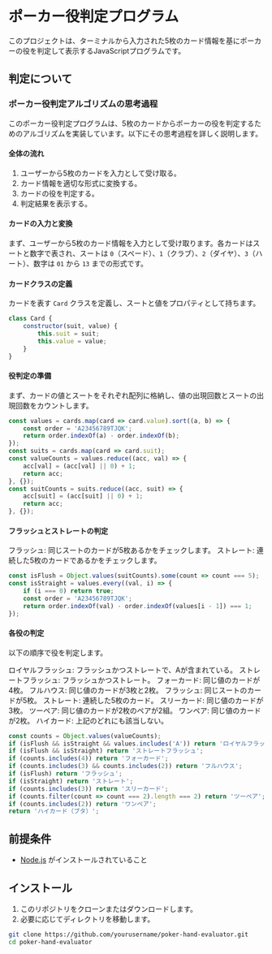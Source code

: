 # ポーカー役判定プログラム

このプロジェクトは、ターミナルから入力された5枚のカード情報を基にポーカーの役を判定して表示するJavaScriptプログラムです。

## 判定について

### ポーカー役判定アルゴリズムの思考過程

このポーカー役判定プログラムは、5枚のカードからポーカーの役を判定するためのアルゴリズムを実装しています。以下にその思考過程を詳しく説明します。

#### 全体の流れ

1. ユーザーから5枚のカードを入力として受け取る。
2. カード情報を適切な形式に変換する。
3. カードの役を判定する。
4. 判定結果を表示する。

#### カードの入力と変換

まず、ユーザーから5枚のカード情報を入力として受け取ります。各カードはスートと数字で表され、スートは `0`（スペード）、`1`（クラブ）、`2`（ダイヤ）、`3`（ハート）、数字は `01` から `13` までの形式です。

#### カードクラスの定義

カードを表す `Card` クラスを定義し、スートと値をプロパティとして持ちます。

```javascript
class Card {
    constructor(suit, value) {
        this.suit = suit;
        this.value = value;
    }
}
```

#### 役判定の準備

まず、カードの値とスートをそれぞれ配列に格納し、値の出現回数とスートの出現回数をカウントします。

```javascript
const values = cards.map(card => card.value).sort((a, b) => {
    const order = 'A23456789TJQK';
    return order.indexOf(a) - order.indexOf(b);
});
const suits = cards.map(card => card.suit);
const valueCounts = values.reduce((acc, val) => {
    acc[val] = (acc[val] || 0) + 1;
    return acc;
}, {});
const suitCounts = suits.reduce((acc, suit) => {
    acc[suit] = (acc[suit] || 0) + 1;
    return acc;
}, {});
```

#### フラッシュとストレートの判定

フラッシュ: 同じスートのカードが5枚あるかをチェックします。
ストレート: 連続した5枚のカードであるかをチェックします。


```javascript
const isFlush = Object.values(suitCounts).some(count => count === 5);
const isStraight = values.every((val, i) => {
    if (i === 0) return true;
    const order = 'A23456789TJQK';
    return order.indexOf(val) - order.indexOf(values[i - 1]) === 1;
});
```

#### 各役の判定

以下の順序で役を判定します。

ロイヤルフラッシュ: フラッシュかつストレートで、Aが含まれている。
ストレートフラッシュ: フラッシュかつストレート。
フォーカード: 同じ値のカードが4枚。
フルハウス: 同じ値のカードが3枚と2枚。
フラッシュ: 同じスートのカードが5枚。
ストレート: 連続した5枚のカード。
スリーカード: 同じ値のカードが3枚。
ツーペア: 同じ値のカードが2枚のペアが2組。
ワンペア: 同じ値のカードが2枚。
ハイカード: 上記のどれにも該当しない。

```javascript
const counts = Object.values(valueCounts);
if (isFlush && isStraight && values.includes('A')) return 'ロイヤルフラッシュ';
if (isFlush && isStraight) return 'ストレートフラッシュ';
if (counts.includes(4)) return 'フォーカード';
if (counts.includes(3) && counts.includes(2)) return 'フルハウス';
if (isFlush) return 'フラッシュ';
if (isStraight) return 'ストレート';
if (counts.includes(3)) return 'スリーカード';
if (counts.filter(count => count === 2).length === 2) return 'ツーペア';
if (counts.includes(2)) return 'ワンペア';
return 'ハイカード（ブタ）';
```


## 前提条件

- [Node.js](https://nodejs.org/) がインストールされていること

## インストール

1. このリポジトリをクローンまたはダウンロードします。
2. 必要に応じてディレクトリを移動します。

```sh
git clone https://github.com/yourusername/poker-hand-evaluator.git
cd poker-hand-evaluator
```
